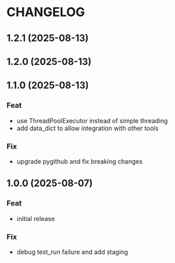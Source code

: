 # CHANGELOG

## 1.2.1 (2025-08-13)

## 1.2.0 (2025-08-13)

## 1.1.0 (2025-08-13)

### Feat

- use ThreadPoolExecutor instead of simple threading
- add data_dict to allow integration with other tools

### Fix

- upgrade pygithub and fix breaking changes

## 1.0.0 (2025-08-07)

### Feat

- initial release

### Fix

- debug test_run failure and add staging
